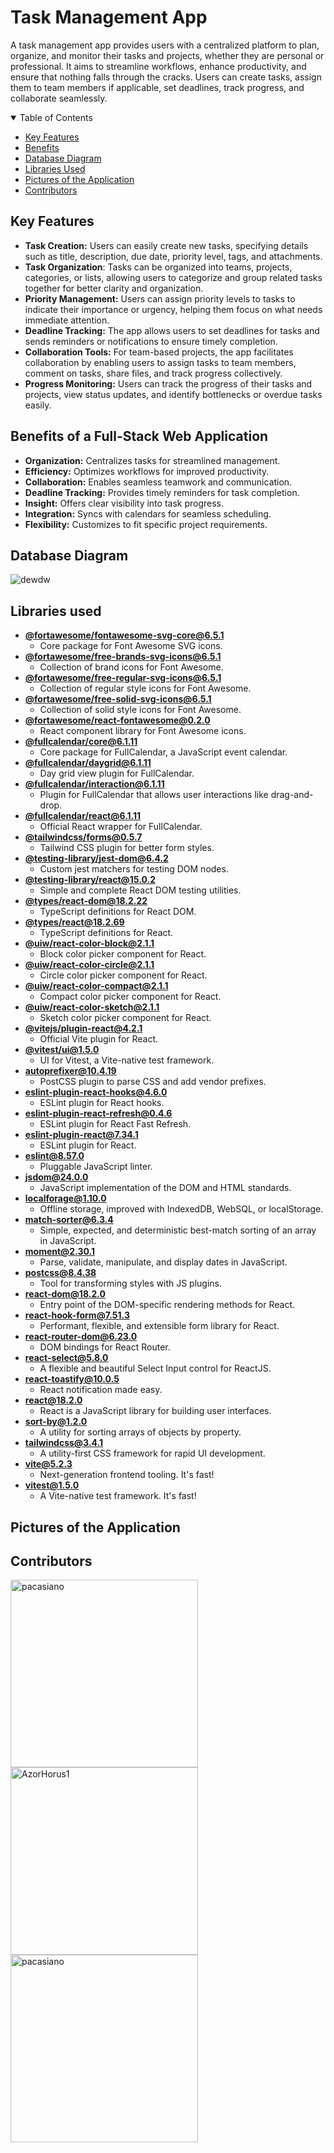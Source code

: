 # Task Management App

A task management app provides users with a centralized platform to plan, organize, and monitor their tasks and projects, whether they are personal or professional. It aims to streamline workflows, enhance productivity, and ensure that nothing falls through the cracks. Users can create tasks, assign them to team members if applicable, set deadlines, track progress, and collaborate seamlessly.

<details open>
<summary> Table of Contents</summary>
<p>
  
* [Key Features](#key-features)
* [Benefits](#benefits-of-a-full-stack-web-application)
* [Database Diagram](#database-diagram)
* [Libraries Used](#libraries-used)
* [Pictures of the Application](#pictures-of-the-application)
* [Contributors](#contributors)
  
</p>

</details>

## Key Features
- **Task Creation:** Users can easily create new tasks, specifying details such as title, description, due date, priority level, tags, and attachments.
- **Task Organization**: Tasks can be organized into teams, projects, categories, or lists, allowing users to categorize and group related tasks together for better clarity and organization.
- **Priority Management:** Users can assign priority levels to tasks to indicate their importance or urgency, helping them focus on what needs immediate attention.
- **Deadline Tracking:** The app allows users to set deadlines for tasks and sends reminders or notifications to ensure timely completion.
- **Collaboration Tools:** For team-based projects, the app facilitates collaboration by enabling users to assign tasks to team members, comment on tasks, share files, and track progress collectively.
- **Progress Monitoring:** Users can track the progress of their tasks and projects, view status updates, and identify bottlenecks or overdue tasks easily.

## Benefits of a Full-Stack Web Application
- **Organization:** Centralizes tasks for streamlined management.
- **Efficiency:** Optimizes workflows for improved productivity.
- **Collaboration:** Enables seamless teamwork and communication.
- **Deadline Tracking:** Provides timely reminders for task completion.
- **Insight:** Offers clear visibility into task progress.
- **Integration:** Syncs with calendars for seamless scheduling.
- **Flexibility:** Customizes to fit specific project requirements.

## Database Diagram

  ![dewdw](https://github.com/pacasiano/FullStack/assets/91783323/11bc92e0-fa15-4dfe-a8a2-df1fbb3fdf6b)

## Libraries used

- **[@fortawesome/fontawesome-svg-core@6.5.1](https://www.npmjs.com/package/@fortawesome/fontawesome-svg-core)**
  - Core package for Font Awesome SVG icons.
- **[@fortawesome/free-brands-svg-icons@6.5.1](https://www.npmjs.com/package/@fortawesome/free-brands-svg-icons)**
  - Collection of brand icons for Font Awesome.
- **[@fortawesome/free-regular-svg-icons@6.5.1](https://www.npmjs.com/package/@fortawesome/free-regular-svg-icons)**
  - Collection of regular style icons for Font Awesome.
- **[@fortawesome/free-solid-svg-icons@6.5.1](https://www.npmjs.com/package/@fortawesome/free-solid-svg-icons)**
  - Collection of solid style icons for Font Awesome.
- **[@fortawesome/react-fontawesome@0.2.0](https://www.npmjs.com/package/@fortawesome/react-fontawesome)**
  - React component library for Font Awesome icons.
- **[@fullcalendar/core@6.1.11](https://www.npmjs.com/package/@fullcalendar/core)**
  - Core package for FullCalendar, a JavaScript event calendar.
- **[@fullcalendar/daygrid@6.1.11](https://www.npmjs.com/package/@fullcalendar/daygrid)**
  - Day grid view plugin for FullCalendar.
- **[@fullcalendar/interaction@6.1.11](https://www.npmjs.com/package/@fullcalendar/interaction)**
  - Plugin for FullCalendar that allows user interactions like drag-and-drop.
- **[@fullcalendar/react@6.1.11](https://www.npmjs.com/package/@fullcalendar/react)**
  - Official React wrapper for FullCalendar.
- **[@tailwindcss/forms@0.5.7](https://www.npmjs.com/package/@tailwindcss/forms)**
  - Tailwind CSS plugin for better form styles.
- **[@testing-library/jest-dom@6.4.2](https://www.npmjs.com/package/@testing-library/jest-dom)**
  - Custom jest matchers for testing DOM nodes.
- **[@testing-library/react@15.0.2](https://www.npmjs.com/package/@testing-library/react)**
  - Simple and complete React DOM testing utilities.
- **[@types/react-dom@18.2.22](https://www.npmjs.com/package/@types/react-dom)**
  - TypeScript definitions for React DOM.
- **[@types/react@18.2.69](https://www.npmjs.com/package/@types/react)**
  - TypeScript definitions for React.
- **[@uiw/react-color-block@2.1.1](https://www.npmjs.com/package/@uiw/react-color-block)**
  - Block color picker component for React.
- **[@uiw/react-color-circle@2.1.1](https://www.npmjs.com/package/@uiw/react-color-circle)**
  - Circle color picker component for React.
- **[@uiw/react-color-compact@2.1.1](https://www.npmjs.com/package/@uiw/react-color-compact)**
  - Compact color picker component for React.
- **[@uiw/react-color-sketch@2.1.1](https://www.npmjs.com/package/@uiw/react-color-sketch)**
  - Sketch color picker component for React.
- **[@vitejs/plugin-react@4.2.1](https://www.npmjs.com/package/@vitejs/plugin-react)**
  - Official Vite plugin for React.
- **[@vitest/ui@1.5.0](https://www.npmjs.com/package/@vitest/ui)**
  - UI for Vitest, a Vite-native test framework.
- **[autoprefixer@10.4.19](https://www.npmjs.com/package/autoprefixer)**
  - PostCSS plugin to parse CSS and add vendor prefixes.
- **[eslint-plugin-react-hooks@4.6.0](https://www.npmjs.com/package/eslint-plugin-react-hooks)**
  - ESLint plugin for React hooks.
- **[eslint-plugin-react-refresh@0.4.6](https://www.npmjs.com/package/eslint-plugin-react-refresh)**
  - ESLint plugin for React Fast Refresh.
- **[eslint-plugin-react@7.34.1](https://www.npmjs.com/package/eslint-plugin-react)**
  - ESLint plugin for React.
- **[eslint@8.57.0](https://www.npmjs.com/package/eslint)**
  - Pluggable JavaScript linter.
- **[jsdom@24.0.0](https://www.npmjs.com/package/jsdom)**
  - JavaScript implementation of the DOM and HTML standards.
- **[localforage@1.10.0](https://www.npmjs.com/package/localforage)**
  - Offline storage, improved with IndexedDB, WebSQL, or localStorage.
- **[match-sorter@6.3.4](https://www.npmjs.com/package/match-sorter)**
  - Simple, expected, and deterministic best-match sorting of an array in JavaScript.
- **[moment@2.30.1](https://www.npmjs.com/package/moment)**
  - Parse, validate, manipulate, and display dates in JavaScript.
- **[postcss@8.4.38](https://www.npmjs.com/package/postcss)**
  - Tool for transforming styles with JS plugins.
- **[react-dom@18.2.0](https://www.npmjs.com/package/react-dom)**
  - Entry point of the DOM-specific rendering methods for React.
- **[react-hook-form@7.51.3](https://www.npmjs.com/package/react-hook-form)**
  - Performant, flexible, and extensible form library for React.
- **[react-router-dom@6.23.0](https://www.npmjs.com/package/react-router-dom)**
  - DOM bindings for React Router.
- **[react-select@5.8.0](https://www.npmjs.com/package/react-select)**
  - A flexible and beautiful Select Input control for ReactJS.
- **[react-toastify@10.0.5](https://www.npmjs.com/package/react-toastify)**
  - React notification made easy.
- **[react@18.2.0](https://www.npmjs.com/package/react)**
  - React is a JavaScript library for building user interfaces.
- **[sort-by@1.2.0](https://www.npmjs.com/package/sort-by)**
  - A utility for sorting arrays of objects by property.
- **[tailwindcss@3.4.1](https://www.npmjs.com/package/tailwindcss)**
  - A utility-first CSS framework for rapid UI development.
- **[vite@5.2.3](https://www.npmjs.com/package/vite)**
  - Next-generation frontend tooling. It's fast!
- **[vitest@1.5.0](https://www.npmjs.com/package/vitest)**
  - A Vite-native test framework. It's fast!

## Pictures of the Application

## Contributors

<a href="https://github.com/pacasiano"><img src="https://cdn.discordapp.com/attachments/863985502267768863/1240150752828199052/IMG_0954.jpg?ex=664583e4&is=66443264&hm=75d3f0a269dcd93a069c60b84107015fe5f7035d6dd4ed53119ca12ca89102de&" title="pacasiano" width="300" height="300"></a> <a href="https://github.com/
AzorHorus1"><img src="https://avatars.githubusercontent.com/u/43705455?v=4" title="AzorHorus1" width="300" height="300"></a> <a href="https://github.com/yappanthony"><img src="https://avatars.githubusercontent.com/u/43705455?v=4" title="pacasiano" width="300" height="300"></a>


